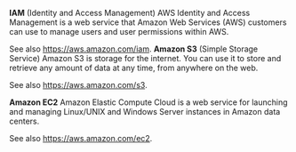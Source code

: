 **IAM** (Identity and Access Management)
AWS Identity and Access Management is a web service that Amazon Web Services (AWS) customers can use to manage users and user permissions within AWS.

See also https://aws.amazon.com/iam.
**Amazon S3** (Simple Storage Service)
Amazon S3 is storage for the internet. You can use it to store and retrieve any amount of data at any time, from anywhere on the web.

See also https://aws.amazon.com/s3.

**Amazon EC2** 
Amazon Elastic Compute Cloud is a web service for launching and managing Linux/UNIX and Windows Server instances in Amazon data centers.

See also https://aws.amazon.com/ec2.

